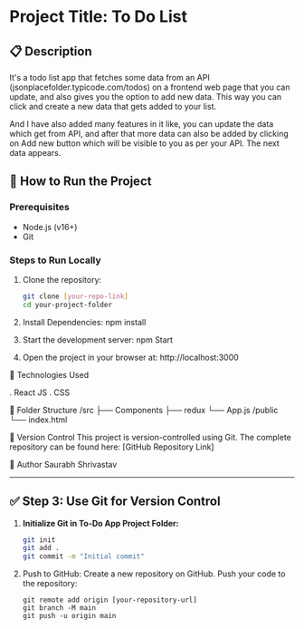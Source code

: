# Project Title: To Do List

## 📋 Description
<!-- This is a [brief project description]. The project is built using **React JS** and demonstrates [mention key features or functionality]. -->
It's a todo list app that fetches some data from an API (jsonplacefolder.typicode.com/todos) on a frontend web page that you can update,
 and also gives you the option to add new data. This way you can click and create a new data that gets added to your list.

And I have also added many features in it like, you can update the data which get from API, and after that more data can 
also be added by clicking on Add new button which will be visible to you as per your API. The next data appears.

## 🚀 How to Run the Project

### Prerequisites
- Node.js (v16+)
- Git

### Steps to Run Locally
1. Clone the repository:
   ```bash
   git clone [your-repo-link]
   cd your-project-folder

2. Install Dependencies:
   npm install

3. Start the development server:
   npm Start

4. Open the project in your browser at:
   http://localhost:3000
   

🧰 Technologies Used

. React JS
. CSS

📂 Folder Structure
/src
  ├── Components
  ├── redux
  └── App.js
/public
  └── index.html


📜 Version Control
This project is version-controlled using Git. The complete repository can be found here: [GitHub Repository Link]


📝 Author
Saurabh Shrivastav


---

## ✅ **Step 3: Use Git for Version Control**

1. **Initialize Git in To-Do App Project Folder:**
   ```bash
   git init
   git add .
   git commit -m "Initial commit"

2. Push to GitHub:
   Create a new repository on GitHub.
   Push your code to the repository:

       git remote add origin [your-repository-url]
       git branch -M main
       git push -u origin main
